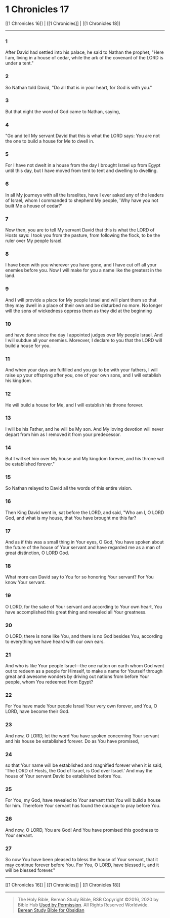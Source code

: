 # 1 Chronicles 17

[[1 Chronicles 16]] | [[1 Chronicles]] | [[1 Chronicles 18]]

---

### 1
After David had settled into his palace, he said to Nathan the prophet, "Here I am, living in a house of cedar, while the ark of the covenant of the LORD is under a tent."

### 2
So Nathan told David, "Do all that is in your heart, for God is with you."

### 3
But that night the word of God came to Nathan, saying,

### 4
"Go and tell My servant David that this is what the LORD says: You are not the one to build a house for Me to dwell in.

### 5
For I have not dwelt in a house from the day I brought Israel up from Egypt until this day, but I have moved from tent to tent and dwelling to dwelling.

### 6
In all My journeys with all the Israelites, have I ever asked any of the leaders of Israel, whom I commanded to shepherd My people, 'Why have you not built Me a house of cedar?'

### 7
Now then, you are to tell My servant David that this is what the LORD of Hosts says: I took you from the pasture, from following the flock, to be the ruler over My people Israel.

### 8
I have been with you wherever you have gone, and I have cut off all your enemies before you. Now I will make for you a name like the greatest in the land.

### 9
And I will provide a place for My people Israel and will plant them so that they may dwell in a place of their own and be disturbed no more. No longer will the sons of wickedness oppress them as they did at the beginning

### 10
and have done since the day I appointed judges over My people Israel. And I will subdue all your enemies. Moreover, I declare to you that the LORD will build a house for you.

### 11
And when your days are fulfilled and you go to be with your fathers, I will raise up your offspring after you, one of your own sons, and I will establish his kingdom.

### 12
He will build a house for Me, and I will establish his throne forever.

### 13
I will be his Father, and he will be My son. And My loving devotion will never depart from him as I removed it from your predecessor.

### 14
But I will set him over My house and My kingdom forever, and his throne will be established forever."

### 15
So Nathan relayed to David all the words of this entire vision.

### 16
Then King David went in, sat before the LORD, and said, "Who am I, O LORD God, and what is my house, that You have brought me this far?

### 17
And as if this was a small thing in Your eyes, O God, You have spoken about the future of the house of Your servant and have regarded me as a man of great distinction, O LORD God.

### 18
What more can David say to You for so honoring Your servant? For You know Your servant.

### 19
O LORD, for the sake of Your servant and according to Your own heart, You have accomplished this great thing and revealed all Your greatness.

### 20
O LORD, there is none like You, and there is no God besides You, according to everything we have heard with our own ears.

### 21
And who is like Your people Israel—the one nation on earth whom God went out to redeem as a people for Himself, to make a name for Yourself through great and awesome wonders by driving out nations from before Your people, whom You redeemed from Egypt?

### 22
For You have made Your people Israel Your very own forever, and You, O LORD, have become their God.

### 23
And now, O LORD, let the word You have spoken concerning Your servant and his house be established forever. Do as You have promised,

### 24
so that Your name will be established and magnified forever when it is said, 'The LORD of Hosts, the God of Israel, is God over Israel.' And may the house of Your servant David be established before You.

### 25
For You, my God, have revealed to Your servant that You will build a house for him. Therefore Your servant has found the courage to pray before You.

### 26
And now, O LORD, You are God! And You have promised this goodness to Your servant.

### 27
So now You have been pleased to bless the house of Your servant, that it may continue forever before You. For You, O LORD, have blessed it, and it will be blessed forever."

---

[[1 Chronicles 16]] | [[1 Chronicles]] | [[1 Chronicles 18]]

---

> The Holy Bible, Berean Study Bible, BSB
> Copyright &copy;2016, 2020 by Bible Hub
> [Used by Permission](https://berean.bible/terms.htm). All Rights Reserved Worldwide.
> [Berean Study Bible for Obsidian](https://github.com/gapmiss/berean-study-bible-for-obsidian)</small>

